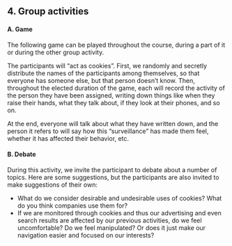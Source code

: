 ## 4. Group activities

#### A. Game
The following game can be played throughout the course, during a part of it or during the other group activity.

The participants will “act as cookies”. First, we randomly and secretly distribute the names of the participants among themselves, so that everyone has someone else, but that person doesn’t know. Then, throughout the elected duration of the game, each will record the activity of the person they have been assigned, writing down things like when they raise their hands, what they talk about, if they look at their phones, and so on.

At the end, everyone will talk about what they have written down, and the person it refers to will say how this “surveillance” has made them feel, whether it has affected their behavior, etc.

#### B. Debate
During this activity, we invite the participant to debate about a number of topics. Here are some suggestions, but the participants are also invited to make suggestions of their own:
* What do we consider desirable and undesirable uses of cookies? What do you think companies use them for?
* If we are monitored through cookies and thus our advertising and even search results are affected by our previous activities, do we feel uncomfortable? Do we feel manipulated? Or does it just make our navigation easier and focused on our interests?

